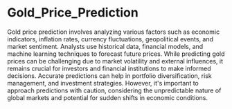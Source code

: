 # Gold_Price_Prediction
Gold price prediction involves analyzing various factors such as economic indicators, inflation rates, currency fluctuations, geopolitical events, and market sentiment. Analysts use historical data, financial models, and machine learning techniques to forecast future prices. While predicting gold prices can be challenging due to market volatility and external influences, it remains crucial for investors and financial institutions to make informed decisions. Accurate predictions can help in portfolio diversification, risk management, and investment strategies. However, it's important to approach predictions with caution, considering the unpredictable nature of global markets and potential for sudden shifts in economic conditions.

